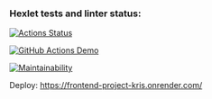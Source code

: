 ### Hexlet tests and linter status:
[![Actions Status](https://github.com/Calipso15/frontend-project-12/actions/workflows/hexlet-check.yml/badge.svg)](https://github.com/Calipso15/frontend-project-12/actions)

[![GitHub Actions Demo](https://github.com/Calipso15/frontend-project-12/actions/workflows/nodeci.yml/badge.svg)](https://github.com/Calipso15/frontend-project-12/actions/workflows/nodeci.yml)


[![Maintainability](https://api.codeclimate.com/v1/badges/3c85e7332902b9de9629/maintainability)](https://codeclimate.com/github/Calipso15/frontend-project-12/maintainability)

Deploy: https://frontend-project-kris.onrender.com/